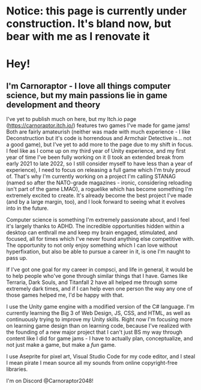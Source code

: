 # Notice: this page is currently under construction. It's bland now, but bear with me as I renovate it

# Hey!
## I'm Carnoraptor - I love all things computer science, but my main passions lie in game development and theory

I've yet to publish much on here, but my Itch.io page (https://carnoraptor.itch.io/) features two games I've made for game jams! Both are fairly amateurish (neither was made with much experience - I like Deconstruction but it's code is horrendous and Armchair Detective is... not a good game), but I've yet to add more to the page due to my shift in focus. I feel like as I come up on my third year of Unity experience, and my first year of time I've been fully working on it (I took an extended break from early 2021 to late 2022, so I still consider myself to have less than a year of experience), I need to focus on releasing a full game which I'm truly proud of. That's why I'm currently working on a project I'm calling STANAG (named so after the NATO-grade magazines - ironic, considering reloading isn't part of the game LMAO), a roguelike which has become something I'm extremely excited to create. It's already become the best project I've made (and by a large margin, too), and I look forward to seeing what it evolves into in the future.

Computer science is something I'm extremely passionate about, and I feel it's largely thanks to ADHD. The incredible opportunities hidden within a desktop can enthrall me and keep my brain engaged, stimulated, and focused, all for times which I've never found anything else competitive with. The opportunity to not only enjoy something which I can love without hyperfixation, but also be able to pursue a career in it, is one I'm naught to pass up. 

If I've got one goal for my career in compsci, and life in general, it would be to help people who've gone through similar things that I have. Games like Terraria, Dark Souls, and Titanfall 2 have all helped me through some extremely dark times, and if I can help even one person the way any one of those games helped me, I'd be happy with that.

I use the Unity game engine with a modified version of the C# language. I'm currently learning the Big 3 of Web Design, JS, CSS, and HTML, as well as continuously trying to improve my Unity skills. Right now I'm focusing more on learning game design than on learning code, because I've realized with the founding of a new major project that I can't just BS my way through content like I did for game jams - I have to actually plan, conceptualize, and not just make a game, but make a *fun* game.

I use Aseprite for pixel art, Visual Studio Code for my code editor, and I steal I mean pirate I mean source all my sounds from online copyright-free libraries.

I'm on Discord @Carnoraptor2048!
